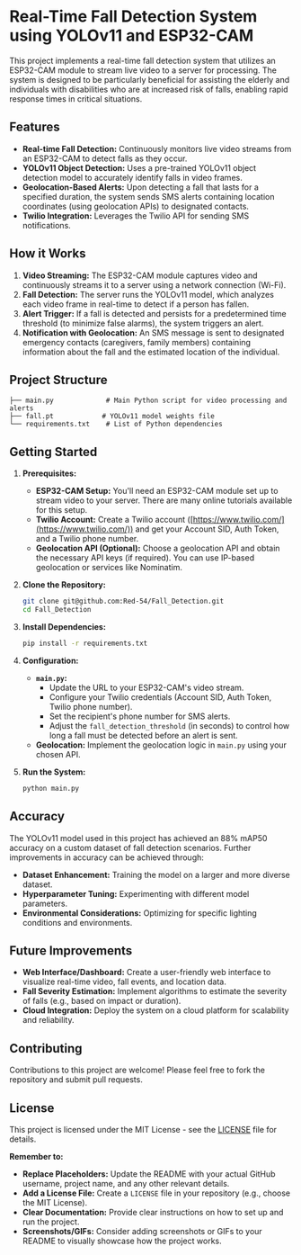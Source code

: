 # Real-Time Fall Detection System using YOLOv11 and ESP32-CAM

This project implements a real-time fall detection system that utilizes an ESP32-CAM module to stream live video to a server for processing. The system is designed to be particularly beneficial for assisting the elderly and individuals with disabilities who are at increased risk of falls, enabling rapid response times in critical situations.

## Features

* **Real-time Fall Detection:**  Continuously monitors live video streams from an ESP32-CAM to detect falls as they occur.
* **YOLOv11 Object Detection:**  Uses a pre-trained YOLOv11 object detection model to accurately identify falls in video frames.
* **Geolocation-Based Alerts:**  Upon detecting a fall that lasts for a specified duration, the system sends SMS alerts containing location coordinates (using geolocation APIs) to designated contacts. 
* **Twilio Integration:**  Leverages the Twilio API for sending SMS notifications. 

## How it Works

1. **Video Streaming:** The ESP32-CAM module captures video and continuously streams it to a server using a network connection (Wi-Fi). 
2. **Fall Detection:** The server runs the YOLOv11 model, which analyzes each video frame in real-time to detect if a person has fallen. 
3. **Alert Trigger:**  If a fall is detected and persists for a predetermined time threshold (to minimize false alarms), the system triggers an alert.
4. **Notification with Geolocation:** An SMS message is sent to designated emergency contacts (caregivers, family members) containing information about the fall and the estimated location of the individual. 

## Project Structure

```
├── main.py             # Main Python script for video processing and alerts
├── fall.pt            # YOLOv11 model weights file
└── requirements.txt    # List of Python dependencies
```

## Getting Started

1. **Prerequisites:**
   * **ESP32-CAM Setup:** You'll need an ESP32-CAM module set up to stream video to your server. There are many online tutorials available for this setup. 
   * **Twilio Account:** Create a Twilio account ([https://www.twilio.com/](https://www.twilio.com/)) and get your Account SID, Auth Token, and a Twilio phone number. 
   * **Geolocation API (Optional):**  Choose a geolocation API and obtain the necessary API keys (if required). You can use IP-based geolocation or services like Nominatim.

2. **Clone the Repository:**
   ```bash
   git clone git@github.com:Red-54/Fall_Detection.git
   cd Fall_Detection
   ```

3. **Install Dependencies:**
   ```bash
   pip install -r requirements.txt
   ```

4. **Configuration:**
   * **`main.py`:** 
      * Update the URL to your ESP32-CAM's video stream. 
      * Configure your Twilio credentials (Account SID, Auth Token, Twilio phone number).
      * Set the recipient's phone number for SMS alerts. 
      * Adjust the `fall_detection_threshold` (in seconds) to control how long a fall must be detected before an alert is sent. 
   * **Geolocation:**  Implement the geolocation logic in `main.py` using your chosen API. 

5. **Run the System:**
   ```bash
   python main.py
   ```

## Accuracy

The YOLOv11 model used in this project has achieved an 88\% mAP50 accuracy on a custom dataset of fall detection scenarios. Further improvements in accuracy can be achieved through:

* **Dataset Enhancement:** Training the model on a larger and more diverse dataset. 
* **Hyperparameter Tuning:** Experimenting with different model parameters.
* **Environmental Considerations:**  Optimizing for specific lighting conditions and environments. 

## Future Improvements

* **Web Interface/Dashboard:** Create a user-friendly web interface to visualize real-time video, fall events, and location data.
* **Fall Severity Estimation:**  Implement algorithms to estimate the severity of falls (e.g., based on impact or duration).
* **Cloud Integration:** Deploy the system on a cloud platform for scalability and reliability. 

## Contributing

Contributions to this project are welcome! Please feel free to fork the repository and submit pull requests.

## License

This project is licensed under the MIT License - see the [LICENSE](LICENSE) file for details. 


**Remember to:**

* **Replace Placeholders:**  Update the README with your actual GitHub username, project name, and any other relevant details.
* **Add a License File:** Create a `LICENSE` file in your repository (e.g., choose the MIT License). 
* **Clear Documentation:** Provide clear instructions on how to set up and run the project. 
* **Screenshots/GIFs:** Consider adding screenshots or GIFs to your README to visually showcase how the project works. 



